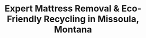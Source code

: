 ---
layout: location.njk
title: "Expert Mattress Removal & Eco-Friendly Recycling in Missoula, Montana"
metaDescription: "Professional mattress removal and certified eco-friendly recycling in Missoula, MT. Next-day pickup serving University of Montana campus to Rattlesnake Valley with advanced environmental disposal throughout the Garden City."
permalink: /mattress-removal/montana/missoula/
state: "Montana"
stateSlug: "montana"
city: "Missoula"
citySlug: "missoula"
zip: "59801"
latitude: 46.8721
longitude: -113.9940
tier: 2
population: 79996
businessLicense: "MT-MI-2025-002"
pricing:
  oneItem: 125
  twoItems: 155
  threeItems: 180
  isPopular: twoItems
serviceArea: "Missoula, Montana and surrounding areas including University of Montana campus and outdoor recreation communities"
neighborhoods: [
  {
    "name": "Hip Strip",
    "zipCodes": ["59801"]
  },
  {
    "name": "University of Montana Campus",
    "zipCodes": ["59812"]
  },
  {
    "name": "Downtown Missoula",
    "zipCodes": ["59801"]
  },
  {
    "name": "Upper Rattlesnake",
    "zipCodes": ["59802"]
  },
  {
    "name": "Lower Rattlesnake",
    "zipCodes": ["59802"]
  },
  {
    "name": "Northside",
    "zipCodes": ["59801"]
  },
  {
    "name": "Westside",
    "zipCodes": ["59801"]
  },
  {
    "name": "Franklin to the Fort",
    "zipCodes": ["59801"]
  },
  {
    "name": "University District",
    "zipCodes": ["59801", "59812"]
  },
  {
    "name": "Slant Streets",
    "zipCodes": ["59801"]
  },
  {
    "name": "Rose Park",
    "zipCodes": ["59801"]
  },
  {
    "name": "Butler Creek",
    "zipCodes": ["59803"]
  },
  {
    "name": "Linda Vista",
    "zipCodes": ["59803"]
  },
  {
    "name": "Paxson",
    "zipCodes": ["59803"]
  },
  {
    "name": "Target Range",
    "zipCodes": ["59803"]
  },
  {
    "name": "South Hills",
    "zipCodes": ["59803"]
  },
  {
    "name": "Clark Fork Riverfront",
    "zipCodes": ["59801"]
  },
  {
    "name": "Blackfoot River Access",
    "zipCodes": ["59801"]
  }
]
zipCodes:
  - "59801"
  - "59802"
  - "59803"
  - "59804"
  - "59806"
  - "59807"
  - "59808"
  - "59812"
recyclingPartners:
  - "Republic Services Missoula"
  - "Republic Services Missoula Landfill"
  - "Missoula County Environmental Health"
  - "Montana Department of Environmental Quality Licensed Facilities"
nearbyCities:
  - name: "Helena"
    slug: "helena"
    distance: 115
    isSuburb: false
  - name: "Great Falls"
    slug: "great-falls"
    distance: 162
    isSuburb: false
  - name: "Butte"
    slug: "butte"
    distance: 120
    isSuburb: false
reviews:
  count: 223
  featured:
    - text: "Student move-out from our University District rental meant getting rid of worn-out dorm mattresses fast. The pickup team worked around final exam parking chaos and narrow apartment hallways perfectly. They understood how hectic spring semester can get and made the whole thing stress-free."
      author: "Emma Rodriguez"
      neighborhood: "University District"
    - text: "Called for pickup at our Rattlesnake Valley home during peak hiking season. Super efficient service."
      author: "Jake"
      neighborhood: "Upper Rattlesnake"
    - text: "Our Hip Strip apartment renovation required mattress disposal during Missoula's busy summer festival period. The crew navigated downtown event closures and limited parking like pros, finishing the job without missing our contractor timeline. They clearly know this city well."
      author: "Sarah Chen-Williams"
      neighborhood: "Hip Strip"
faqs:
  - question: "How fast can you remove mattresses in Missoula?"
    answer: "Next-day service throughout Missoula and surrounding valley areas. We work around University of Montana schedules, outdoor recreation seasons, and Republic Services collection timing."
  - question: "Do you cover all Missoula neighborhoods?"
    answer: "Absolutely - from University campus housing to Rattlesnake Valley homes, Hip Strip apartments to South Hills residences. Complete coverage across all ZIP codes with expertise for diverse terrain and access challenges."
  - question: "What does your $125 mattress pickup include?"
    answer: "Full eco-friendly service: pickup from any location, loading, transport, and certified recycling. No extra fees for challenging access or coordination with outdoor gear storage."
  - question: "How do you compare to Republic Services bulk pickup?"
    answer: "Republic Services handles regular waste but requires advance scheduling for large items at their Coal Mine Road facility. We provide door-to-door pickup that fits your timeline, not facility hours."
  - question: "Can you handle university housing and student apartment pickups?"
    answer: "Yes, we specialize in campus area logistics - from residence halls to off-campus rentals. Experienced with move-out periods, tight schedules, and the unique access challenges around University of Montana."
  - question: "Do you provide environmentally responsible mattress disposal?"
    answer: "We prioritize certified recycling over landfill disposal. While Republic Services' Missoula Landfill serves the area, our partnerships maximize material recovery beyond standard waste processing."
  - question: "Are you licensed for mattress removal in Missoula County?"
    answer: "Fully licensed and compliant with Missoula County environmental regulations and Montana DEQ standards, with complete documentation for all disposals."
  - question: "Can you work around Missoula's outdoor recreation and university schedules?"
    answer: "Our local knowledge includes University of Montana academic calendars, peak outdoor season traffic, and the community patterns that define life in Montana's Garden City."

pageContent:
  heroDescription: "Expert mattress removal and certified eco-friendly recycling serving Missoula's outdoor recreation community since 2010. Next-day pickup from University of Montana campus to Rattlesnake Valley, with advanced environmental disposal throughout the Garden City."
  aboutService: "Missoula sits where five valleys meet, creating Montana's outdoor recreation capital and home to the University of Montana's 10,811 students. This geography shapes unique mattress disposal needs across diverse neighborhoods spanning river corridors, mountain foothills, and academic districts. University enrollment surged nearly 6% in 2024 - the largest jump in 15 years - intensifying student housing turnover from campus dormitories to Hip Strip apartments. Meanwhile, outdoor enthusiasts drawn to world-class fishing on four major rivers generate steady residential demand as they establish permanent homes near trailheads and waterways. Republic Services operates Missoula's primary waste infrastructure through facilities on Rodgers Street and Coal Mine Road, requiring advance scheduling for bulky items like mattresses. This creates challenges during peak University move-out periods when hundreds of students need immediate disposal solutions. Our mattress removal service bridges this gap with flexible scheduling that works around academic calendars and outdoor recreation seasons. The city's $3.4 billion outdoor recreation economy attracts new residents year-round, creating consistent demand for convenient mattress disposal as people settle into mountain valley living. We coordinate seamlessly with Missoula's rhythm - from spring semester finals to peak hiking season traffic patterns."
  serviceAreasIntro: "From University of Montana campus housing to remote valley properties accessed by mountain roads, we serve Missoula's complete geographic diversity:"
  regulationsCompliance: "Republic Services manages Missoula's waste collection through two main facilities: the service center at 1501 Rodgers Street and the landfill at 3737 Coal Mine Road. Residential customers must schedule bulky item pickup in advance, with the landfill accepting materials Monday through Saturday from 7:00 AM to 4:30 PM. Missoula County Environmental Health oversees waste management compliance, while Montana Department of Environmental Quality sets state-level requirements for licensed haulers and disposal documentation. The city's 20 neighborhood councils often coordinate bulk disposal events, but individual scheduling through Republic Services creates bottlenecks during high-volume periods like University move-outs. Our licensed service eliminates these coordination challenges by providing direct pickup without facility scheduling requirements. This proves especially valuable during Missoula's compressed academic calendar, when thousands of students need disposal solutions within narrow timeframes. From Rattlesnake Valley homes accessible only by winding mountain roads to downtown apartments amid festival closures, we handle regulatory compliance while adapting to Missoula's unique access challenges and community events."
  environmentalImpact: "Montana's outdoor recreation industry generated $3.4 billion in 2024, ranking third nationally in economic impact percentage. This massive outdoor economy depends on preserving the pristine environment that draws millions to fish the Clark Fork, Bitterroot, Blackfoot, and Rock Creek rivers flowing near Missoula. Responsible mattress disposal protects these waterways and the wilderness areas that define Montana's recreational appeal. Our certified recycling partnerships divert approximately 80% of mattress materials from Republic Services' Coal Mine Road landfill, supporting Montana's environmental goals while protecting the natural resources that drive local economic activity. Steel springs from University housing and mountain valley homes become construction materials through specialized processing, while foam components support regional manufacturing without burdening local waste infrastructure. This eco-friendly approach aligns with Missoula's character as an environmentally conscious community where outdoor recreation and conservation values drive both tourism and permanent resident decisions. University of Montana students and faculty, outdoor industry professionals, and conservation-minded residents all expect disposal solutions that match their environmental values. Our documented recycling process provides the environmental stewardship crucial for maintaining the natural beauty that makes Missoula America's gateway to world-class wilderness recreation."
  howItWorksScheduling: "Next-day appointments throughout Missoula and surrounding valleys. We coordinate around University of Montana schedules, Republic Services timing, and peak outdoor recreation seasons with specialized local knowledge."
  howItWorksService: "Licensed team handles mattress removal using equipment designed for Missoula's challenges - from narrow University District hallways to remote valley access roads and mountain property approaches throughout the Garden City region."
  howItWorksDisposal: "Mattresses are transported to certified recycling facilities supporting Montana's environmental goals and Missoula's commitment to preserving the outdoor recreation economy that defines this mountain valley community."
  sidebarStats:
    mattressesRemoved: "3,467"
---